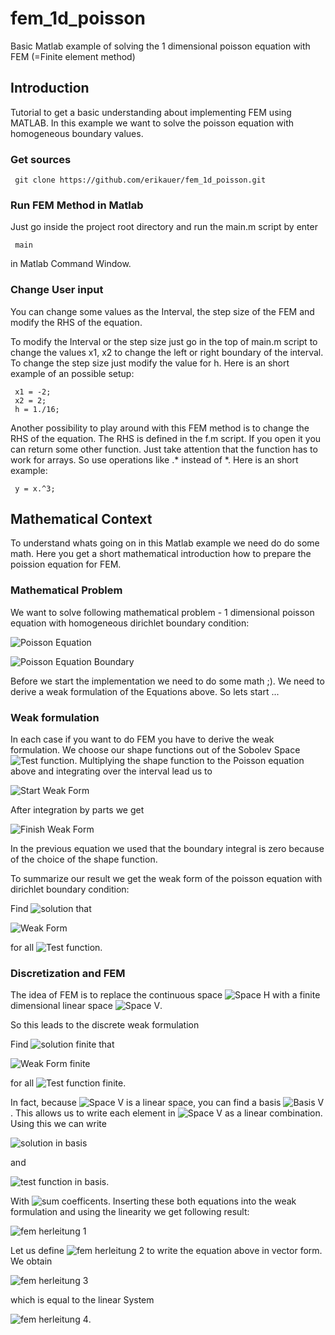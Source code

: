 # fem_1d_poisson
Basic Matlab example of solving the 1 dimensional poisson equation with FEM (=Finite element method)

## Introduction
Tutorial to get a basic understanding about implementing FEM using MATLAB. In this example we want to solve the poisson
equation with homogeneous boundary values.

### Get sources
     git clone https://github.com/erikauer/fem_1d_poisson.git

### Run FEM Method in Matlab
Just go inside the project root directory and run the main.m script by enter

     main
 
in Matlab Command Window.

### Change User input
You can change some values as the Interval, the step size of the FEM and modify the RHS of the equation.

To modify the Interval or the step size just go in the top of main.m script to change the values x1, x2 to change
the left or right boundary of the interval. To change the step size just modify the value for h. Here is an short
example of an possible setup:

     x1 = -2;
     x2 = 2;
     h = 1./16;

Another possibility to play around with this FEM method is to change the RHS of the equation. The RHS is defined in the
f.m script. If you open it you can return some other function. Just take attention that the function has to work for 
arrays. So use operations like .* instead of *. Here is an short example:

     y = x.^3;

## Mathematical Context
To understand whats going on in this Matlab example we need do do some math. Here you get a short mathematical
introduction how to prepare the poission equation for FEM.

### Mathematical Problem
We want to solve following mathematical problem - 1 dimensional poisson equation with homogeneous dirichlet boundary condition:

![Poisson Equation](http://mathurl.com/jckmjwh.png)

![Poisson Equation Boundary](http://mathurl.com/jnfb5r9.png)

Before we start the implementation we need to do some math ;). We need to derive a weak formulation of the Equations above.
So lets start ...

### Weak formulation
In each case if you want to do FEM you have to derive the weak formulation. We choose our shape functions out of the 
Sobolev Space ![Test function](http://mathurl.com/jqayfas.png). Multiplying the shape function to the Poisson equation 
above and integrating over the interval lead us to

![Start Weak Form](http://mathurl.com/hmlp92d.png)

After integration by parts we get 

![Finish Weak Form](http://mathurl.com/z6wgk5c.png)

In the previous equation we used that the boundary integral is zero because of the choice of the shape function.

To summarize our result we get the weak form of the poisson equation with dirichlet boundary condition:

Find ![solution](http://mathurl.com/zf5rrkt.png) that

![Weak Form](http://mathurl.com/z4chy3m.png)

for all ![Test function](http://mathurl.com/jqayfas.png).

###  Discretization and FEM

The idea of FEM is to replace the continuous space ![Space H](http://mathurl.com/gqnqmtv.png) with a finite dimensional 
linear space ![Space V](http://mathurl.com/2fanld2.png).

So this leads to the discrete weak formulation

Find ![solution finite](http://mathurl.com/z4me4ey.png) that

![Weak Form finite](http://mathurl.com/gus2pog.png)

for all ![Test function finite](http://mathurl.com/j7psnrc.png).

In fact, because ![Space V](http://mathurl.com/2fanld2.png) is a linear space, you can find a basis ![Basis V](http://mathurl.com/z6vfl6c.png).
This allows us to write each element in ![Space V](http://mathurl.com/2fanld2.png) as a linear combination. Using this we can write

![solution in basis](http://mathurl.com/j3veuvd.png)

and

![test function in basis](http://mathurl.com/j4oakn9.png).

With ![sum coefficents](http://mathurl.com/h8umoau.png). Inserting these both equations into the weak formulation and using the linearity we get 
following result:

![fem herleitung 1](http://mathurl.com/je55qkk.png)

Let us define ![fem herleitung 2](http://mathurl.com/gv5263e.png) to write the equation above in vector form. We obtain

![fem herleitung 3](http://mathurl.com/h5ojlym.png)

which is equal to the linear System

![fem herleitung 4](http://mathurl.com/jutjpqp.png).



